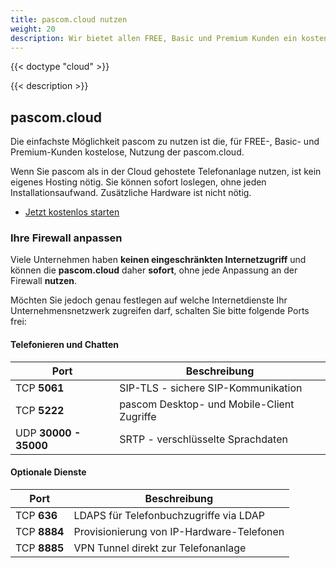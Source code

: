 ```yaml
---
title: pascom.cloud nutzen
weight: 20
description: Wir bietet allen FREE, Basic und Premium Kunden ein kostenloses hosting in der pascom.cloud. Einfach, Sicher, Schnell - Jetzt kostenlos starten.
---
```


{{< doctype "cloud" >}}
 
{{< description >}}

## pascom.cloud

Die einfachste Möglichkeit pascom zu nutzen ist die, für FREE-, Basic- und Premium-Kunden kostelose, Nutzung der pascom.cloud.  

Wenn Sie pascom als in der Cloud gehostete Telefonanlage nutzen, ist kein eigenes Hosting nötig. Sie können sofort loslegen, ohne jeden Installationsaufwand. Zusätzliche Hardware ist nicht nötig.

 * [Jetzt kostenlos starten](http://my.pascom.net/do/cloud)

### Ihre Firewall anpassen

Viele Unternehmen haben **keinen eingeschränkten Internetzugriff** und können die **pascom.cloud** daher **sofort**, ohne jede Anpassung an der Firewall **nutzen**.

Möchten Sie jedoch genau festlegen auf welche Internetdienste Ihr Unternehmensnetzwerk zugreifen darf, schalten Sie bitte folgende Ports frei:

#### Telefonieren und Chatten

| Port | Beschreibung |
| ---- | ------------ |
| TCP **5061** | SIP-TLS - sichere SIP-Kommunikation |
| TCP **5222** | pascom Desktop- und Mobile-Client Zugriffe |
| UDP **30000 - 35000** | SRTP - verschlüsselte Sprachdaten |

#### Optionale Dienste

| Port | Beschreibung |
| ---- | ------------ |
| TCP **636** | LDAPS für Telefonbuchzugriffe via LDAP |
| TCP **8884**  | Provisionierung von IP-Hardware-Telefonen |
| TCP **8885**  | VPN Tunnel direkt zur Telefonanlage |